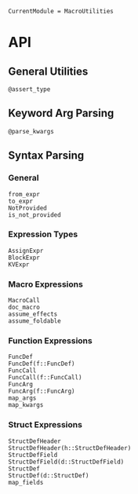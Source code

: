 ```@meta
CurrentModule = MacroUtilities
```

# API 

## General Utilities 
```@docs 
@assert_type 
```

## Keyword Arg Parsing  
```@docs 
@parse_kwargs 
```

## Syntax Parsing 
### General 
```@docs 
from_expr
to_expr
NotProvided
is_not_provided
```

### Expression Types
```@docs 
AssignExpr
BlockExpr
KVExpr
``` 

### Macro Expressions
```@docs 
MacroCall
doc_macro
assume_effects
assume_foldable
```

### Function Expressions
```@docs 
FuncDef
FuncDef(f::FuncDef)
FuncCall
FuncCall(f::FuncCall)
FuncArg
FuncArg(f::FuncArg)
map_args
map_kwargs
```

### Struct Expressions 
```@docs 
StructDefHeader
StructDefHeader(h::StructDefHeader)
StructDefField
StructDefField(d::StructDefField)
StructDef
StructDef(d::StructDef)
map_fields
```